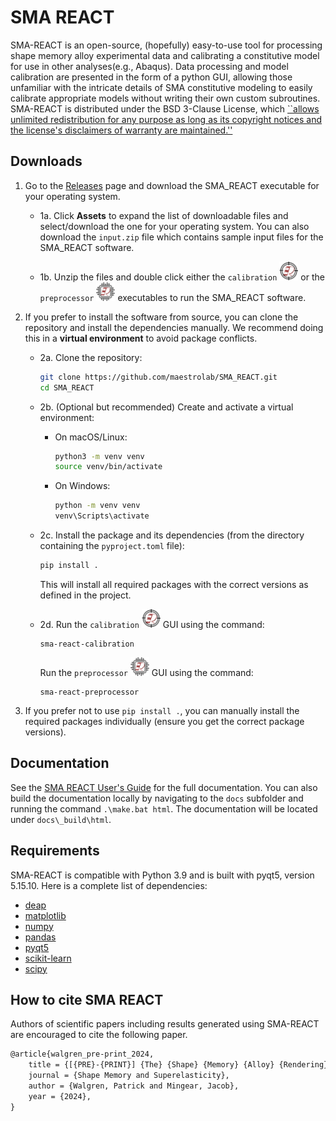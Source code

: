 # SMA REACT
SMA-REACT is an open-source, (hopefully) easy-to-use
tool for processing shape memory alloy experimental data and calibrating a constitutive model for use in other analyses(e.g., Abaqus).
Data processing and model calibration are presented in the form of a python GUI, allowing those unfamiliar with the intricate details of SMA constitutive modeling to easily calibrate appropriate models without writing their own custom subroutines. 
SMA-REACT is distributed under the BSD 3-Clause License, which [``allows unlimited redistribution for any purpose as long as its copyright notices and the license's disclaimers of warranty are maintained.''](https://en.wikipedia.org/wiki/BSD_licenses)

## Downloads

1. Go to the [Releases](https://github.com/maestrolab/SMA_REACT/releases) page and download the SMA_REACT executable for your operating system. 
	- 1a. Click **Assets** to expand the list of downloadable files and select/download the one for your operating system. You can also download the `input.zip` file which contains sample input files for the SMA_REACT software.

 	- 1b. Unzip the files and double click either the `calibration` <img src="icons/Rcalibration.png" alt="Icon" width="30" height="30"> or the `preprocessor` <img src="icons/Rpreprocessor.png" alt="Icon" width="30" height="30"> executables to run the SMA_REACT software.	

2. If you prefer to install the software from source, you can clone the repository and install the dependencies manually. We recommend doing this in a **virtual environment** to avoid package conflicts.
	
	- 2a. Clone the repository:
	
	    ```bash
	    git clone https://github.com/maestrolab/SMA_REACT.git
	    cd SMA_REACT
	    ```
	
   	- 2b. (Optional but recommended) Create and activate a virtual environment:
	
	    - On macOS/Linux:
	
	        ```bash
	        python3 -m venv venv
	        source venv/bin/activate
	        ```
	
	    - On Windows:
	
	        ```cmd
	        python -m venv venv
	        venv\Scripts\activate
	        ```
	
	- 2c. Install the package and its dependencies (from the directory containing the `pyproject.toml` file):
	
	    ```bash
	    pip install .
	    ```
	
	    This will install all required packages with the correct versions as defined in the project.

   	- 2d. Run the `calibration` <img src="icons/Rcalibration.png" alt="Icon" width="30" height="30"> GUI using the command:

   	    ```
	    sma-react-calibration
	    ```

		Run the `preprocessor` <img src="icons/Rpreprocessor.png" alt="Icon" width="30" height="30"> GUI using the command:

	     ```
	     sma-react-preprocessor
	     ```

3. If you prefer not to use `pip install .`, you can manually install the required packages individually (ensure you get the correct package versions).

## Documentation

See the [SMA REACT User's Guide](https://sma-react.readthedocs.io/en/latest/) for the full documentation. You can also build the documentation locally by navigating to the ``docs`` subfolder and running the command ``.\make.bat html``.
The documentation will be located under ``docs\_build\html``.

## Requirements

SMA-REACT is compatible with Python 3.9 and is built
with pyqt5, version 5.15.10. 
Here is a complete list of dependencies:

   * [deap](https://deap.readthedocs.io/en/master/)
   * [matplotlib](https://matplotlib.org/)
   * [numpy](https://numpy.org/)
   * [pandas](https://pandas.pydata.org/)
   * [pyqt5](https://www.riverbankcomputing.com/static/Docs/PyQt5/)
   * [scikit-learn](https://scikit-learn.org/stable/)
   * [scipy](https://scipy.org/)

## How to cite SMA REACT
Authors of scientific papers including results generated using SMA-REACT are encouraged to cite the following paper.

```xml
@article{walgren_pre-print_2024,
	title = {[{PRE}-{PRINT}] {The} {Shape} {Memory} {Alloy} {Rendering} and {Calibration} {Tool} ({SMA}-{REACT})},
	journal = {Shape Memory and Superelasticity},
	author = {Walgren, Patrick and Mingear, Jacob},
	year = {2024},
}
```


